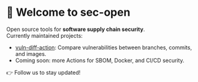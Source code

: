 # 👋 Welcome to sec-open

Open source tools for **software supply chain security**.  
Currently maintained projects:
- [vuln-diff-action](https://github.com/sec-open/vuln-diff-action): Compare vulnerabilities between branches, commits, and images.
- Coming soon: more Actions for SBOM, Docker, and CI/CD security.

👉 Follow us to stay updated!
